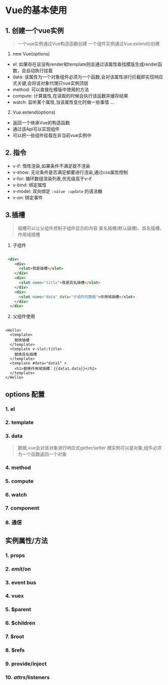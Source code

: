 # Vue的基本使用

## 1. 创建一个vue实例

> 一个vue实例通过Vue构造函数创建
> 一个组件实例通过Vue.extend()创建

1. new Vue(options)
- el: 如果存在且没有render和template则会通过该属性查找模版生成render函数，会自动执行挂载
- data: 该属性为一个对象组件必须为一个函数,会对该属性进行拦截即实现响应式关键,会将该对象代理只vue实例顶层
- method: 可以直接在模版中使用的方法
- compute: 计算属性,在读取的时候会执行该函数并缓存结果
- watch: 监听某个属性,当该属性变化时做一些事情
...

2. Vue.extend(options)

- 返回一个继承Vue的构造函数
- 通过该Api可以实现组件
- 可以把一些组件挂载在非当前vue实例中

## 2. 指令

- v-if: 惰性渲染,如果条件不满足就不渲染
- v-show: 无论条件是否满足都要进行渲染,通过css属性控制
- v-for: 循环数组渲染列表,优先级高于v-if
- v-bind: 绑定属性
- v-model: 双向绑定 `:value :update` 的语法糖
- v-on: 绑定事件

## 3.插槽

> 插槽可以让父组件控制子组件显示的内容
> 匿名插槽(默认插槽)、具名插槽、作用域插槽

1. 子组件

```html

 <div>
    <div>
      <slot>我是插槽</slot>
    </div>
    <div>
      <slot name="title">我是具名插槽</slot>
    </div>
    <div>
      <slot name="data" data="子组件的数据">作用域插槽</slot>
    </div>
  </div>

```

2. 父组件使用

```vue

<Hello>
  <template>
    替换插槽
  </template>
  <template v-slot:title>
    替换具名插槽
  </template>
  <template #data="data1" > 
    <h1>替换作用域插槽：{{data1.data}}</h1>
  </template>
</Hello>

```
## options 配置

### 1. el

### 2. template

### 3. data

> 数据,vue会对该对象进行响应式getter/setter
> 根实例可以是对象,组件必须为一个函数返回一个对象

### 4. method

### 5. compute

### 6. watch

### 7. component

### 8. 通信

## 实例属性/方法

### 1. props

### 2. $emit/$on

### 3. event bus

### 4. vuex

### 5. $parent

### 6. $children

### 7. $root

### 8. $refs

### 9. provide/inject

### 10. $attrs/$listeners

